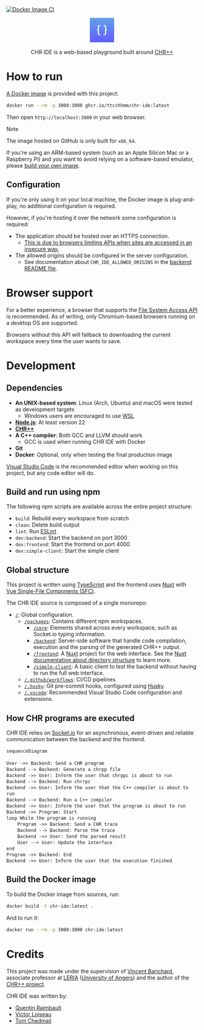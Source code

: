 [![Docker Image CI](https://github.com/ttcchhmm/chr-ide/actions/workflows/docker-image.yml/badge.svg?branch=main)](https://github.com/ttcchhmm/chr-ide/actions/workflows/docker-image.yml)

<p align="center">
    <img src='packages/frontend/public/logo.png' with="64" height="64">

<center>CHR IDE is a web-based playground built around <a href="https://gitlab.com/vynce/chrpp">CHR++</a></center>
</p>

# How to run
[A Docker image](https://github.com/users/ttcchhmm/packages/container/package/chr-ide) is provided with this project:
```bash
docker run --rm -p 3000:3000 ghcr.io/ttcchhmm/chr-ide:latest
```

Then open `http://localhost:3000` in your web browser.

> [!NOTE]
> The image hosted on GitHub is only built for `x86_64`.
>
> If you're using an ARM-based system (such as an Apple Silicon Mac or a Raspberry Pi) and you want to avoid relying on a software-based emulator, please [build your own image](#build-the-docker-image).

## Configuration
If you're only using it on your local machine, the Docker image is plug-and-play, no additional configuration is required.

However, if you're hosting it over the network some configuration is required:
- The application should be hosted over an HTTPS connection.
  - [This is due to browsers limiting APIs when sites are accessed in an insecure way.](https://developer.mozilla.org/en-US/docs/Web/Security/Secure_Contexts)
- The allowed origins should be configured in the server configuration.
  - See documentation about `CHR_IDE_ALLOWED_ORIGINS` in the [backend README file](packages/backend/README.md#configuration).

# Browser support
For a better experience, a browser that supports the [File System Access API](https://caniuse.com/native-filesystem-api) is recommended. As of writing, only Chromium-based browsers running on a desktop OS are supported.

Browsers without this API will fallback to downloading the current workspace every time the user wants to save.

# Development
## Dependencies
- **An UNIX-based system**: Linux (Arch, Ubuntu) and macOS were tested as development targets
  - Windows users are encouraged to use [WSL](https://learn.microsoft.com/en-us/windows/wsl/about)
- [**Node.js**](https://nodejs.org): At least version 22
- **[CHR++](https://gitlab.com/vynce/chrpp)**
- **A C++ compiler**: Both GCC and LLVM should work
  - GCC is used when running CHR IDE with Docker
- **Git**
- **Docker**: Optional, only when testing the final production image

[Visual Studio Code](https://code.visualstudio.com/) is the recommended editor when working on this project, but any code editor will do.

## Build and run using npm
The following npm scripts are available across the entire project structure:
- `build`: Rebuild every workspace from scratch
- `clean`: Delete build output
- `lint`: Run [ESLint](https://eslint.org/)
- `dev:backend`: Start the backend on port 3000
- `dev:frontend`: Start the frontend on port 4000
- `dev:simple-client`: Start the simple client

## Global structure
This project is written using [TypeScript](https://www.typescriptlang.org/) and the frontend uses [Nuxt](https://nuxt.com) with [Vue Single-File Components (SFC)](https://vuejs.org/guide/scaling-up/sfc.html).

The CHR IDE source is composed of a single monorepo:
- [`/`](/): Global configuration.
  - [`/packages`](packages): Contains different npm workspaces.
    - [`/core`](packages/core): Elements shared across every workspace, such as Socket.io typing information.
    - [`/backend`](packages/backend/): Server-side software that handle code compilation, execution and the parsing of the generated CHR++ output.
    - [`/frontend`](packages/backend/): A [Nuxt](https://nuxt.com) project for the web interface. See the [Nuxt documentation about directory structure](https://nuxt.com/docs/guide/directory-structure/app) to learn more.
    - [`/simple-client`](packages/simple-client/): A basic client to test the backend without having to run the full web interface.
  - [`/.github/workflows`](.github/workflows/): CI/CD pipelines.
  - [`/.husky`](.husky): Git pre-commit hooks, configured using [Husky](https://typicode.github.io/husky/).
  - [`/.vscode`](.vscode): Recommended Visual Studio Code configuration and extensions.

## How CHR programs are executed
CHR IDE relies on [Socket.io](https://socket.io/) for an asynchronous, event-driven and reliable communication between the backend and the frontend.

```mermaid
sequenceDiagram

User ->> Backend: Send a CHR program
Backend --> Backend: Generate a chrpp file
Backend ->> User: Inform the user that chrppc is about to run
Backend --> Backend: Run chrrpc
Backend ->> User: Inform the user that the C++ compiler is about to run
Backend --> Backend: Run a C++ compiler
Backend ->> User: Inform the user that the program is about to run
Backend ->> Program: Start
loop While the program is running
    Program ->> Backend: Send a CHR trace
    Backend --> Backend: Parse the trace
    Backend ->> User: Send the parsed result
    User --> User: Update the interface
end
Program ->> Backend: End
Backend ->> User: Inform the user that the execution finished
```

## Build the Docker image
To build the Docker image from sources, run:
```bash
docker build -t chr-ide:latest .
```

And to run it:
```bash
docker run --rm -p 3000:3000 chr-ide:latest
```

# Credits
This project was made under the supervision of [Vincent Barichard](https://gitlab.com/vynce), associate professor at [LERIA](https://leria.univ-angers.fr/) ([University of Angers](https://univ-angers.fr)) and the author of the [CHR++ project](https://gitlab.com/vynce/chrpp).

CHR IDE was written by:
- [Quentin Raimbault](https://github.com/Qraim)
- [Victor Loiseau](https://github.com/Gyrehio/)
- [Tom Chedmail](https://github.com/ttcchhmm)